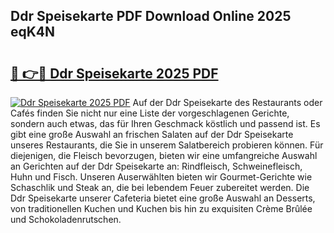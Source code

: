 ## Ddr Speisekarte PDF Download Online 2025 eqK4N

# <h2><a href="http://gccl6c.nevu.top/?p=Ddr+Speisekarte">🔗 👉🔴 Ddr Speisekarte 2025 PDF</a></h2>

[![Ddr Speisekarte 2025 PDF](https://i.imgur.com/dBaPXMq.png)](http://gccl6c.nevu.top/?p=Ddr+Speisekarte)
Auf der Ddr Speisekarte des Restaurants oder Cafés finden Sie nicht nur eine Liste der vorgeschlagenen Gerichte, sondern auch etwas, das für Ihren Geschmack köstlich und passend ist. Es gibt eine große Auswahl an frischen Salaten auf der Ddr Speisekarte unseres Restaurants, die Sie in unserem Salatbereich probieren können. Für diejenigen, die Fleisch bevorzugen, bieten wir eine umfangreiche Auswahl an Gerichten auf der Ddr Speisekarte an: Rindfleisch, Schweinefleisch, Huhn und Fisch. Unseren Auserwählten bieten wir Gourmet-Gerichte wie Schaschlik und Steak an, die bei lebendem Feuer zubereitet werden. Die Ddr Speisekarte unserer Cafeteria bietet eine große Auswahl an Desserts, von traditionellen Kuchen und Kuchen bis hin zu exquisiten Crème Brûlée und Schokoladenrutschen.
